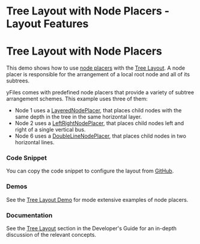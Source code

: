 <!--
 //////////////////////////////////////////////////////////////////////////////
 // @license
 // This file is part of yFiles for HTML 2.6.0.4.
 // Use is subject to license terms.
 //
 // Copyright (c) 2000-2024 by yWorks GmbH, Vor dem Kreuzberg 28,
 // 72070 Tuebingen, Germany. All rights reserved.
 //
 //////////////////////////////////////////////////////////////////////////////
-->
# Tree Layout with Node Placers - Layout Features

# Tree Layout with Node Placers

This demo shows how to use [node placers](https://docs.yworks.com/yfileshtml/#/api/ITreeLayoutNodePlacer) with the [Tree Layout](https://docs.yworks.com/yfileshtml/#/api/TreeLayout). A node placer is responsible for the arrangement of a local root node and all of its subtrees.

yFiles comes with predefined node placers that provide a variety of subtree arrangement schemes. This example uses three of them:

- Node 1 uses a [LayeredNodePlacer](https://docs.yworks.com/yfileshtml/#/api/LayeredNodePlacer), that places child nodes with the same depth in the tree in the same horizontal layer.
- Node 2 uses a [LeftRightNodePlacer](https://docs.yworks.com/yfileshtml/#/api/LeftRightNodePlacer), that places child nodes left and right of a single vertical bus.
- Node 6 uses a [DoubleLineNodePlacer](https://docs.yworks.com/yfileshtml/#/api/DoubleLineNodePlacer), that places child nodes in two horizontal lines.

### Code Snippet

You can copy the code snippet to configure the layout from [GitHub](https://github.com/yWorks/yfiles-for-html-demos/blob/master/demos/layout-features/tree-node-placers/TreeNodePlacers.ts).

### Demos

See the [Tree Layout Demo](../../layout/tree/) for mode extensive examples of node placers.

### Documentation

See the [Tree Layout](https://docs.yworks.com/yfileshtml/#/dguide/tree_layout) section in the Developer's Guide for an in-depth discussion of the relevant concepts.
